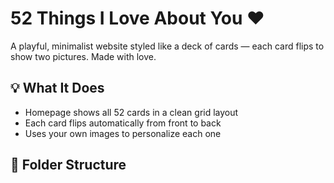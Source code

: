 # 52 Things I Love About You ♥️

A playful, minimalist website styled like a deck of cards — each card flips to show two pictures. Made with love.

## 💡 What It Does
- Homepage shows all 52 cards in a clean grid layout
- Each card flips automatically from front to back
- Uses your own images to personalize each one

## 📁 Folder Structure

